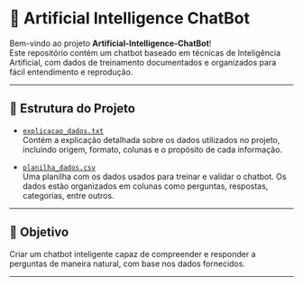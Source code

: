 # 🤖 Artificial Intelligence ChatBot

Bem-vindo ao projeto **Artificial-Intelligence-ChatBot**!  
Este repositório contém um chatbot baseado em técnicas de Inteligência Artificial, com dados de treinamento documentados e organizados para fácil entendimento e reprodução.

---

## 📁 Estrutura do Projeto

- [`explicacao_dados.txt`](./explicacao_dados.txt)  
  Contém a explicação detalhada sobre os dados utilizados no projeto, incluindo origem, formato, colunas e o propósito de cada informação.

- [`planilha_dados.csv`](./planilha_dados.csv)  
  Uma planilha com os dados usados para treinar e validar o chatbot. Os dados estão organizados em colunas como perguntas, respostas, categorias, entre outros.

---

## 🚀 Objetivo

Criar um chatbot inteligente capaz de compreender e responder a perguntas de maneira natural, com base nos dados fornecidos.

---
